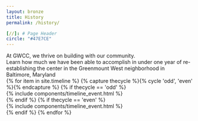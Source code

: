 ```yaml
---
layout: bronze
title: History
permalink: /history/

[//]: # Page Header
circle: "#47E7CE"
---
```


<div class="history_group dark_overlay" style="background-image: url('/assets/img/history_cover.jpg');">
    <div class="discover_grid">
        <div class="history_content">
            <div class="frow justify-end">
                <div class="history_masthead">
                    <div class="history_masthead_title">
                        At GWCC, we thrive on building with our community.
                    </div>
                    <div class="history_masthead_subtitle">
                        Learn how much we have been able to accomplish in under one year of re-establishing the center in the Greenmount West neighborhood in Baltimore,&nbsp;Maryland
                    </div>
                </div>
            </div>
        </div>
    </div>
</div>
<div class="timeline_wrapper">
    <div class="timeline_background"></div>
    <div class="frow justify-end">
        <section class="timeline_section">
            {% for item in site.timeline %}
            {% capture thecycle %}{% cycle 'odd', 'even' %}{% endcapture %}
            {% if thecycle == 'odd' %}
            <div class="timeline_single">
                <div class="frow justify-between">
                    {% include components/timeline_event.html %}
                </div>
            </div>
            {% endif %}
            {% if thecycle == 'even' %}
            <div class="timeline_single">
                <div class="frow justify-between direction-reverse">
                    {% include components/timeline_event.html %}
                </div>
            </div>
            {% endif %}
            {% endfor %}
        </section>
    </div>
</div>
